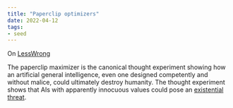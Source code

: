 ```yaml
---
title: "Paperclip optimizers"
date: 2022-04-12
tags:
- seed
---
```


On [LessWrong](https://www.lesswrong.com/tag/paperclip-maximizer)

The paperclip maximizer is the canonical thought experiment showing how an artificial general intelligence, even one designed competently and without malice, could ultimately destroy humanity. The thought experiment shows that AIs with apparently innocuous values could pose an [existential threat](https://www.lesswrong.com/tag/existential-risk).